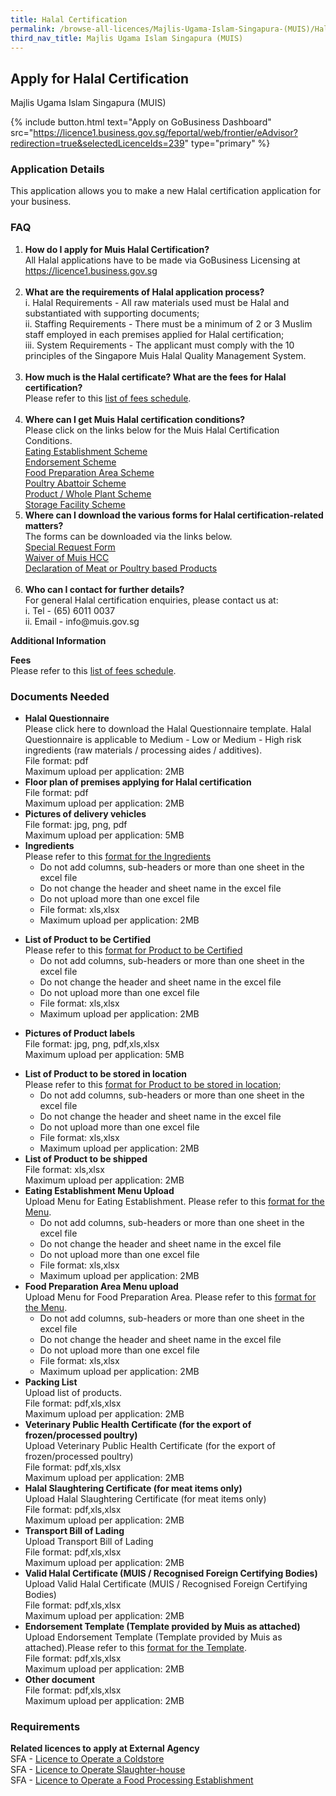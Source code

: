 ```yaml
---
title: Halal Certification
permalink: /browse-all-licences/Majlis-Ugama-Islam-Singapura-(MUIS)/Halal-Certification
third_nav_title: Majlis Ugama Islam Singapura (MUIS)
---
```


## Apply for Halal Certification

Majlis Ugama Islam Singapura (MUIS)

{% include button.html text="Apply on GoBusiness Dashboard" src="https://licence1.business.gov.sg/feportal/web/frontier/eAdvisor?redirection=true&selectedLicenceIds=239" type="primary" %}

<H3>Application Details</H3>

<p>This application allows you to make a new Halal certification application for your business.</p>
<h3>FAQ</h3>
<ol>
<li><strong>How do I apply for Muis Halal Certification?</strong><br />All Halal applications have to be made via GoBusiness Licensing at <a href="https://licence1.business.gov.sg">https://licence1.business.gov.sg</a><br /><br /></li>
<li><strong>What are the requirements of Halal application process?</strong><br />i. Halal Requirements - All raw materials used must be Halal and substantiated with supporting documents; <br />ii. Staffing Requirements - There must be a minimum of 2 or 3 Muslim staff employed in each premises applied for Halal certification; <br />iii. System Requirements - The applicant must comply with the 10 principles of the Singapore Muis Halal Quality Management System.<br /><br /></li>
<li><strong>How much is the Halal certificate? What are the fees for Halal certification?</strong> <br />Please refer to this <a href="https://www.muis.gov.sg/Halal/Halal-Certification/Application-Fees" target="_blank" rel="noopener">list of fees schedule</a>.<br /><br /></li>
<li><strong>Where can I get Muis Halal certification conditions?</strong> <br />Please click on the links below for the Muis Halal Certification Conditions. <br /><a href="https://licence1.business.gov.sg/documents/13101/4170957/HCC_EE_Scheme_Jun2016.pdf/2e55b712-2f56-4306-b07d-e9ea4d9ef6d0" target="_blank" rel="noopener">Eating Establishment Scheme</a><br /><a href="https://licence1.business.gov.sg/documents/13101/4170957/HCC-EN_Scheme_Jun2016.pdf/001cf1e0-abe6-4da7-820f-8057e2efa89d" target="_blank" rel="noopener">Endorsement Scheme</a><br /><a href="https://licence1.business.gov.sg/documents/13101/4170957/HCC-FPA_Scheme_Jun2016.pdf/6effb908-4a9e-4a97-86b7-fe24dd52d9de" target="_blank" rel="noopener">Food Preparation Area Scheme</a><br /><a href="https://licence1.business.gov.sg/documents/13101/4170957/HCC+PA+Scheme+Jun2016.pdf/a7aec888-5765-4bda-b62e-eef3914293d0" target="_blank" rel="noopener">Poultry Abattoir Scheme</a><br /><a href="https://licence1.business.gov.sg/documents/13101/4170957/HCC-PRO_WP_Schemes_Jun2016.pdf/ce2f8e0b-c06f-43db-904e-a8f8b46203da" target="_blank" rel="noopener">Product / Whole Plant Scheme</a><br /><a href="https://licence1.business.gov.sg/documents/13101/4170957/HCC-SF_Scheme+Jun2016.pdf/e79db944-838b-4e64-95be-ee1a35a7666c" target="_blank" rel="noopener">Storage Facility Scheme</a></li>
<li><strong>Where can I download the various forms for Halal certification-related matters?</strong> <br />The forms can be downloaded via the links below. <br /><a href="https://licence1.business.gov.sg/documents/13101/4170957/Special+Request+Form+v6+%28Updated+Jan+2016%29.pdf/1db01b6a-c361-4ad0-b2a6-825583ea107b" target="_blank" rel="noopener">Special Request Form</a><br /><a href="https://licence1.business.gov.sg/documents/13101/4170957/Waiver+of+Muis+HCC+v5+%28Updated+Dec+2015%29.pdf/b0d09827-abdd-4f98-b002-8d41bc4a59b1" target="_blank" rel="noopener">Waiver of Muis HCC</a><br /><a href="https://licence1.business.gov.sg/documents/13101/4170957/Declaration+of+Meat+or+Poultry+based+Products+v3+%28updated+Dec+2015%29.pdf/13c78604-bc5b-4624-a00e-81b8715a45b0" target="_blank" rel="noopener">Declaration of Meat or Poultry based Products</a><br /><br /></li>
<li><strong>Who can I contact for further details?</strong> <br />For general Halal certification enquiries, please contact us at: <br />i. Tel - (65) 6011 0037<br />ii. Email - info@muis.gov.sg</li>
</ol>

<strong>Additional Information</strong>

<p><strong>Fees</strong><br />Please refer to this <a href="https://www.muis.gov.sg/Halal/Halal-Certification/Application-Fees" target="_blank" rel="noopener">list of fees schedule</a>.</p>

<H3>Documents Needed</H3>

<ul>
<li><strong>Halal Questionnaire</strong><br />Please click here to download the Halal Questionnaire template. Halal Questionnaire is applicable to Medium - Low or Medium - High risk ingredients (raw materials / processing aides / additives).<br />File format: pdf<br />Maximum upload per application: 2MB</li>
<li><strong>Floor plan of premises applying for Halal certification<br /></strong>File format: pdf<br />Maximum upload per application: 2MB<strong><br /></strong></li>
<li><strong>Pictures of delivery vehicles<br /></strong>File format: jpg, png, pdf<br />Maximum upload per application: 5MB<strong><br /></strong></li>
<li><strong>Ingredients</strong><br />Please refer to this <a target="" rel=""><u>format for the Ingredients</u></a><br />
<ul>
<li>Do not add columns, sub-headers or more than one sheet in the excel file</li>
<li>Do not change the header and sheet name in the excel file</li>
<li>Do not upload more than one excel file</li>
<li>File format: xls,xlsx</li>
<li>Maximum upload per application: 2MB</li>
</ul>
</li>
</ul>
<ul>
<li><strong>List of Product to be Certified</strong><br />Please refer to this <a target="" rel=""><u>format for Product to be Certified</u></a>
<ul>
<li>Do not add columns, sub-headers or more than one sheet in the excel file</li>
<li>Do not change the header and sheet name in the excel file</li>
<li>Do not upload more than one excel file</li>
<li>File format: xls,xlsx</li>
<li>Maximum upload per application: 2MB</li>
</ul>
</li>
</ul>
<ul>
<li><strong>Pictures of Product labels<br /></strong>File format: jpg, png, pdf,xls,xlsx<br />Maximum upload per application: 5MB</li>
</ul>
<ul>
<li><strong>List of Product to be stored in location</strong><br />Please refer to this <a target="" rel=""><u>format for Product to be stored in location</u>;</a>
<ul>
<li>Do not add columns, sub-headers or more than one sheet in the excel file</li>
<li>Do not change the header and sheet name in the excel file</li>
<li>Do not upload more than one excel file</li>
<li>File format: xls,xlsx</li>
<li>Maximum upload per application: 2MB</li>
</ul>
</li>
<li><strong>List of Product to be shipped<br /></strong>File format: xls,xlsx<br />Maximum upload per application: 2MB<strong><br /></strong></li>
<li><strong>Eating Establishment Menu Upload</strong><br />Upload Menu for Eating Establishment. Please refer to this <a target="" rel=""><u>format for the Menu</u></a>.
<ul>
<li>Do not add columns, sub-headers or more than one sheet in the excel file</li>
<li>Do not change the header and sheet name in the excel file</li>
<li>Do not upload more than one excel file</li>
<li>File format: xls,xlsx</li>
<li>Maximum upload per application: 2MB</li>
</ul>
</li>
<li><strong>Food Preparation Area Menu upload</strong><br />Upload Menu for Food Preparation Area. Please refer to this <a target="" rel=""><u>format for the Menu</u></a>.
<ul>
<li>Do not add columns, sub-headers or more than one sheet in the excel file</li>
<li>Do not change the header and sheet name in the excel file</li>
<li>Do not upload more than one excel file</li>
<li>File format: xls,xlsx</li>
<li>Maximum upload per application: 2MB</li>
</ul>
</li>
<li><strong>Packing List</strong><br />Upload list of products.<br />File format: pdf,xls,xlsx<br />Maximum upload per application: 2MB</li>
<li><strong>Veterinary Public Health Certificate (for the export of frozen/processed poultry)</strong><br />Upload Veterinary Public Health Certificate (for the export of frozen/processed poultry)<br />File format: pdf,xls,xlsx<br />Maximum upload per application: 2MB</li>
<li><strong>Halal Slaughtering Certificate (for meat items only)</strong><br />Upload Halal Slaughtering Certificate (for meat items only)<br />File format: pdf,xls,xlsx<br />Maximum upload per application: 2MB</li>
<li><strong>Transport Bill of Lading</strong><br />Upload Transport Bill of Lading<br />File format: pdf,xls,xlsx<br />Maximum upload per application: 2MB</li>
<li><strong>Valid Halal Certificate (MUIS / Recognised Foreign Certifying Bodies)</strong><br />Upload Valid Halal Certificate (MUIS / Recognised Foreign Certifying Bodies)<br />File format: pdf,xls,xlsx<br />Maximum upload per application: 2MB</li>
<li><strong>Endorsement Template (Template provided by Muis as attached)</strong><br />Upload Endorsement Template (Template provided by Muis as attached).Please refer to this <a target="" rel=""><u>format for the Template</u></a>.<br />File format: pdf,xls,xlsx<br />Maximum upload per application: 2MB</li>
<li><strong>Other document<br /></strong>File format: pdf,xls,xlsx<br />Maximum upload per application: 2MB<strong><br /></strong></li>
</ul>

<H3>Requirements</H3>

<p><strong>Related licences to apply at External Agency</strong><br />SFA - <a href="https://licence1.business.gov.sg/licence1/neweadvisor/showSelectedLicence.action?redirection=true&selectedLicenceIds=201305310000330">Licence to Operate a Coldstore</a><br />SFA - <a href="https://licence1.business.gov.sg/licence1/neweadvisor/showSelectedLicence.action?redirection=true&selectedLicenceIds=201306030000332">Licence to Operate Slaughter-house</a><br />SFA - <a href="https://licence1.business.gov.sg/licence1/neweadvisor/showSelectedLicence.action?redirection=true&selectedLicenceIds=201306030000331">Licence to Operate a Food Processing Establishment</a></p>

